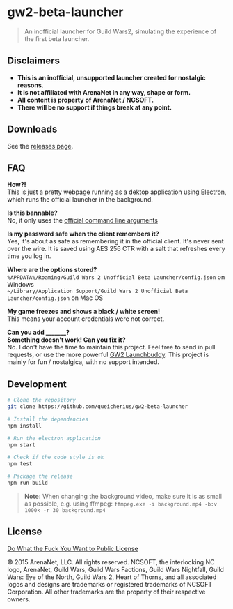 # gw2-beta-launcher

> An inofficial launcher for Guild Wars2, simulating the experience of the first beta launcher.

## Disclaimers

- **This is an inofficial, unsupported launcher created for nostalgic reasons.**
- **It is not affiliated with ArenaNet in any way, shape or form.**
- **All content is property of ArenaNet / NCSOFT.**
- **There will be no support if things break at any point.**

## Downloads

See the [releases page](https://github.com/queicherius/gw2-beta-launcher/releases).

## FAQ

**How?!**<br>
This is just a pretty webpage running as a dektop application using [Electron](http://electron.atom.io/), which runs the official launcher in the background.

**Is this bannable?**<br>
No, it only uses the [official command line arguments](https://wiki.guildwars2.com/wiki/Command_line_arguments)

**Is my password safe when the client remembers it?**<br>
Yes, it's about as safe as remembering it in the official client. It's never sent over the wire. It is saved using AES 256 CTR with a salt that refreshes every time you log in.

**Where are the options stored?**<br>
`%APPDATA%/Roaming/Guild Wars 2 Unofficial Beta Launcher/config.json` on Windows<br>
`~/Library/Application Support/Guild Wars 2 Unofficial Beta Launcher/config.json` on Mac OS

**My game freezes and shows a black / white screen!**<br>
This means your account credentials were not correct.

**Can you add _______?**<br>
**Something doesn't work! Can you fix it?**<br>
No. I don't have the time to maintain this project. Feel free to send in pull requests, or use the more powerful [GW2 Launchbuddy](https://github.com/TheCheatsrichter/Gw2_Launchbuddy). This project is mainly for fun / nostalgica, with no support intended.

## Development

```bash
# Clone the repository
git clone https://github.com/queicherius/gw2-beta-launcher

# Install the dependencies
npm install

# Run the electron application
npm start

# Check if the code style is ok
npm test

# Package the release
npm run build
```

> **Note:** When changing the background video, make sure it is as small as possible, e.g. using ffmpeg: `ffmpeg.exe -i background.mp4 -b:v 1000k -r 30 background.mp4`

## License

[Do What the Fuck You Want to Public License](http://www.wtfpl.net/)

© 2015 ArenaNet, LLC. All rights reserved. NCSOFT, the interlocking NC logo, ArenaNet, Guild Wars, Guild Wars Factions, Guild Wars Nightfall, Guild Wars: Eye of the North, Guild Wars 2, Heart of Thorns, and all associated logos and designs are trademarks or registered trademarks of NCSOFT Corporation. All other trademarks are the property of their respective owners.

